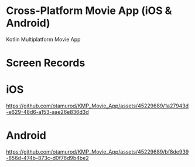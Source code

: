 # Cross-Platform Movie App (iOS & Android)
Kotlin Multiplatform Movie App

# Screen Records

# iOS
https://github.com/otamurod/KMP_Movie_App/assets/45229689/1a27943d-e629-48d6-a153-aae26e836d3d

# Android
https://github.com/otamurod/KMP_Movie_App/assets/45229689/bf8de939-856d-474b-873c-d0f76d9b4be2
